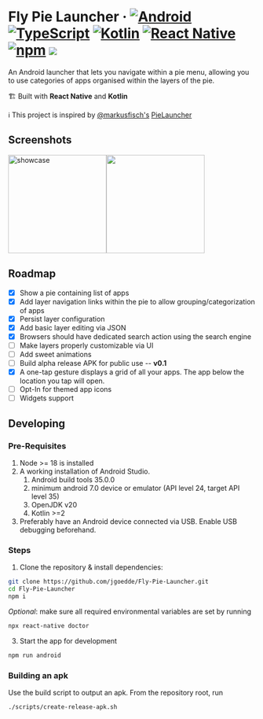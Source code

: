 Fly Pie Launcher
&middot;
[![Android](https://img.shields.io/badge/Android-3DDC84?logo=android&logoColor=white)](#)
[![TypeScript](https://img.shields.io/badge/TypeScript-3178C6?logo=typescript&logoColor=fff)](#)
[![Kotlin](https://img.shields.io/badge/Kotlin-%237F52FF.svg?logo=kotlin&logoColor=white)](#)
[![React Native](https://img.shields.io/badge/React_Native-%2320232a.svg?logo=react&logoColor=%2361DAFB)](#)
[![npm](https://img.shields.io/badge/npm-CB3837?logo=npm&logoColor=fff)](#)
<a href="https://github.com/prettier/prettier"><img src="https://img.shields.io/badge/styled_with-prettier-ff69b4.svg"></a>
=====

An Android launcher that lets you navigate within a pie menu, allowing you to use categories of apps organised within the layers of the pie.

🏗️ Built with **React Native** and **Kotlin**

ℹ️ This project is inspired by [@markusfisch's](https://github.com/markusfisch) [PieLauncher](https://github.com/markusfisch/PieLauncher)

## Screenshots

<div style="display: flex">
<img src="https://github.com/user-attachments/assets/50f0259e-8498-4a04-ab41-3f9ecf9a72eb" width="200" alt="showcase" />

<img src="https://github.com/user-attachments/assets/0a6cb2bc-ad14-4c7d-a3c1-b30749f6eaf7" width="200" />
</div>

## Roadmap

-   [x] Show a pie containing list of apps
-   [x] Add layer navigation links within the pie to allow grouping/categorization of apps
-   [x] Persist layer configuration
-   [x] Add basic layer editing via JSON
-   [x] Browsers should have dedicated search action using the search engine
-   [ ] Make layers properly customizable via UI
-   [ ] Add sweet animations
-   [ ] Build alpha release APK for public use -- **v0.1**
-   [x] A one-tap gesture displays a grid of all your apps. The app below the location you tap will open.
-   [ ] Opt-In for themed app icons
-   [ ] Widgets support

## Developing

### Pre-Requisites

1. Node >= 18 is installed
2. A working installation of Android Studio.
    1. Android build tools 35.0.0
    2. minimum android 7.0 device or emulator (API level 24, target API level 35)
    3. OpenJDK v20
    4. Kotlin >=2
3. Preferably have an Android device connected via USB. Enable USB debugging beforehand.

### Steps

1. Clone the repository & install dependencies:

```sh
git clone https://github.com/jgoedde/Fly-Pie-Launcher.git
cd Fly-Pie-Launcher
npm i
```

_Optional_: make sure all required environmental variables are set by running

```sh
npx react-native doctor
```

3. Start the app for development

```sh
npm run android
```

### Building an apk

Use the build script to output an apk. From the repository root, run

```sh
./scripts/create-release-apk.sh
```

